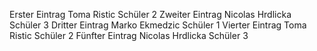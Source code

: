 Erster Eintrag Toma Ristic Schüler 2
Zweiter Eintrag Nicolas Hrdlicka Schüler 3
Dritter Eintrag Marko Ekmedzic Schüler 1
Vierter Eintrag Toma Ristic Schüler 2
Fünfter Eintrag Nicolas Hrdlicka Schüler 3
